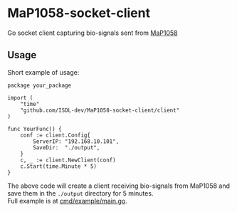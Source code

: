 # MaP1058-socket-client
Go socket client capturing bio-signals sent from [MaP1058](https://wp.santeku-map.com/%e3%82%bd%e3%83%95%e3%83%88%e3%82%a6%e3%82%a7%e3%82%a2/%e5%8f%8e%e9%8c%b2%e3%83%bb%e8%a7%a3%e6%9e%90%e3%82%bd%e3%83%95%e3%83%88%e3%82%a6%e3%82%a7%e3%82%a2/map1058/)

## Usage
Short example of usage:
```golang
package your_package

import (
    "time"
    "github.com/ISDL-dev/MaP1058-socket-client/client"
)

func YourFunc() {
    conf := client.Config{
        ServerIP: "192.168.10.101",
        SaveDir:  "./output",
    }
    c, _ := client.NewClient(conf)
    c.Start(time.Minute * 5)
}
```
The above code will create a client receiving bio-signals from MaP1058 and save them in the `./output` directory for 5 minutes.  
Full example is at [cmd/example/main.go](cmd/example/main.go).